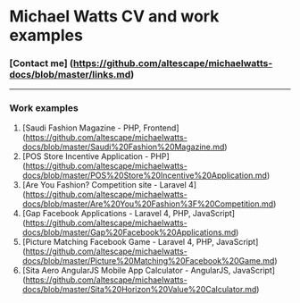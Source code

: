 Michael Watts CV and work examples
==================================

### [Contact me] (https://github.com/altescape/michaelwatts-docs/blob/master/links.md)
---
### Work examples

1. [Saudi Fashion Magazine - PHP, Frontend] (https://github.com/altescape/michaelwatts-docs/blob/master/Saudi%20Fashion%20Magazine.md)
2. [POS Store Incentive Application - PHP] (https://github.com/altescape/michaelwatts-docs/blob/master/POS%20Store%20Incentive%20Application.md)
3. [Are You Fashion? Competition site - Laravel 4] (https://github.com/altescape/michaelwatts-docs/blob/master/Are%20You%20Fashion%3F%20Competition.md)
4. [Gap Facebook Applications - Laravel 4, PHP, JavaScript] (https://github.com/altescape/michaelwatts-docs/blob/master/Gap%20Facebook%20Applications.md)
5. [Picture Matching Facebook Game - Laravel 4, PHP, JavaScript] (https://github.com/altescape/michaelwatts-docs/blob/master/Picture%20Matching%20Facebook%20Game.md)
6. [Sita Aero AngularJS Mobile App Calculator - AngularJS, JavaScript] (https://github.com/altescape/michaelwatts-docs/blob/master/Sita%20Horizon%20Value%20Calculator.md)
